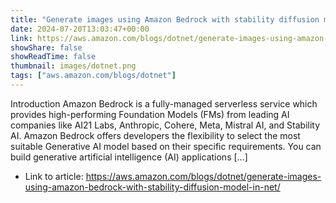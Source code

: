 ```yaml
---
title: "Generate images using Amazon Bedrock with stability diffusion model in .NET"
date: 2024-07-20T13:03:47+00:00
link: https://aws.amazon.com/blogs/dotnet/generate-images-using-amazon-bedrock-with-stability-diffusion-model-in-net/
showShare: false
showReadTime: false
thumbnail: images/dotnet.png
tags: ["aws.amazon.com/blogs/dotnet"]
---
```

Introduction Amazon Bedrock is a fully-managed serverless service which provides high-performing Foundation Models (FMs) from leading AI companies like AI21 Labs, Anthropic, Cohere, Meta, Mistral AI, and Stability AI. Amazon Bedrock offers developers the flexibility to select the most suitable Generative AI model based on their specific requirements. You can build generative artificial intelligence (AI) applications […]

- Link to article: https://aws.amazon.com/blogs/dotnet/generate-images-using-amazon-bedrock-with-stability-diffusion-model-in-net/